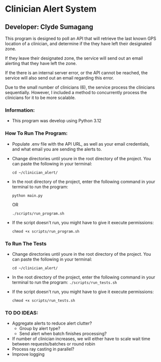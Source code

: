 # Clinician Alert System
## Developer: Clyde Sumagang
This program is designed to poll an API that will retrieve the last known GPS location of a clinician, and determine if the they have left their designated zone. 

If they leave their designated zone, the service will send out an email alerting that they have left the zone.

If the there is an internal server error, or the API cannot be reached, the service will also send out an email regarding this error.

Due to the small number of clinicians (6), the service process the clinicians sequentially. However, I included a method to concurrently process the clinicians for it to be more scalable.

### Information:
- This program was develop using Python 3.12

### How To Run The Program:
- Populate .env file with the API URL, as well as your email credentials, and what email you are sending the alerts to.
- Change directories until youre in the root directory of the project. You can paste the following in your terminal:

    ```cd ~/clinician_alert/```
- In the root directory of the project, enter the following command in your terminal to run the program:

    ```python main.py```

    OR

    ```./scripts/run_program.sh```
- If the script doesn't run, you might have to give it execute permissions:
    
    ```chmod +x scripts/run_program.sh```

### To Run The Tests
- Change directories until youre in the root directory of the project. You can paste the following in your terminal:

    ```cd ~/clinician_alert/```
- In the root directory of the project, enter the following command in your terminal to run the program:
    ```./scripts/run_tests.sh```
- If the script doesn't run, you might have to give it execute permissions:
    
    ```chmod +x scripts/run_tests.sh```

### 

### TO DO IDEAS:
 - Aggregate alerts to reduce alert clutter?
    - Group by alert type?
    - Send alert when batch finishes processing?
 - If number of clinician increases, we will either have to scale wait time between requests/batches or round robin
 - Process ray casting in parallel?
 - Improve logging
